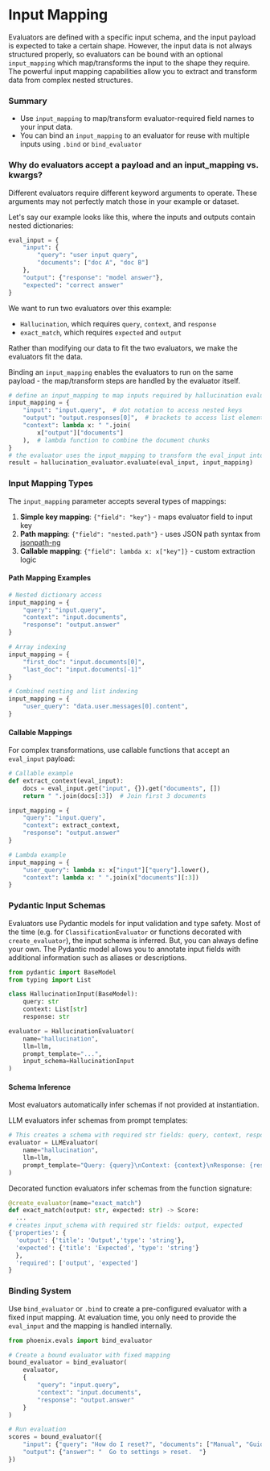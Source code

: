 # Input Mapping

Evaluators are defined with a specific input schema, and the input payload is expected to take a certain shape. However, the input data is not always structured properly, so evaluators can be bound with an optional `input_mapping` which map/transforms the input to the shape they require. The powerful input mapping capabilities allow you to extract and transform data from complex nested structures.&#x20;

### Summary

* Use `input_mapping` to map/transform evaluator-required field names to your input data.
* You can bind an `input_mapping` to an evaluator for reuse with multiple inputs using `.bind` or `bind_evaluator`

### Why do evaluators accept a payload and an input\_mapping vs. kwargs?&#x20;

Different evaluators require different keyword arguments to operate. These arguments may not perfectly match those in your example or dataset.

Let's say our example looks like this, where the inputs and outputs contain nested dictionaries:

```python
eval_input = {
	"input": {
		"query": "user input query",
		"documents": ["doc A", "doc B"]
	},
	"output": {"response": "model answer"},
	"expected": "correct answer"
}
```

We want to run two evaluators over this example:

* `Hallucination`, which requires `query`, `context`, and `response`
* `exact_match`, which requires `expected` and `output`

Rather than modifying our data to fit the two evaluators, we make the evaluators fit the data.

Binding an `input_mapping` enables the evaluators to run on the same payload - the map/transform steps are handled by the evaluator itself.

```python
# define an input_mapping to map inputs required by hallucination evaluator to our data
input_mapping = {
    "input": "input.query",  # dot notation to access nested keys
    "output": "output.responses[0]",  # brackets to access list elements
    "context": lambda x: " ".join(
        x["output"]["documents"]
    ),  # lambda function to combine the document chunks
}
# the evaluator uses the input_mapping to transform the eval_input into the expected input schema
result = hallucination_evaluator.evaluate(eval_input, input_mapping)
```

### Input Mapping Types

The `input_mapping` parameter accepts several types of mappings:

1. **Simple key mapping**: `{"field": "key"}` - maps evaluator field to input key
2. **Path mapping**: `{"field": "nested.path"}` - uses JSON path syntax from [jsonpath-ng](https://pypi.org/project/jsonpath-ng/)
3. **Callable mapping**: `{"field": lambda x: x["key"]}` - custom extraction logic

#### Path Mapping Examples

```python
# Nested dictionary access
input_mapping = {
    "query": "input.query",
    "context": "input.documents",
    "response": "output.answer"
}

# Array indexing
input_mapping = {
    "first_doc": "input.documents[0]",
    "last_doc": "input.documents[-1]"
}

# Combined nesting and list indexing
input_mapping = {
    "user_query": "data.user.messages[0].content",
}
```

#### Callable Mappings

For complex transformations, use callable functions that accept an `eval_input` payload:

```python
# Callable example
def extract_context(eval_input):
    docs = eval_input.get("input", {}).get("documents", [])
    return " ".join(docs[:3])  # Join first 3 documents

input_mapping = {
    "query": "input.query",
    "context": extract_context,
    "response": "output.answer"
}

# Lambda example
input_mapping = {
    "user_query": lambda x: x["input"]["query"].lower(),
    "context": lambda x: " ".join(x["documents"][:3])
}
```

### Pydantic Input Schemas

Evaluators use Pydantic models for input validation and type safety. Most of the time (e.g. for `ClassificationEvaluator` or functions decorated with `create_evaluator`), the input schema is inferred. But, you can always define your own. The Pydantic model allows you to annotate input fields with additional information such as aliases or descriptions.

```python
from pydantic import BaseModel
from typing import List

class HallucinationInput(BaseModel):
    query: str
    context: List[str]
    response: str

evaluator = HallucinationEvaluator(
    name="hallucination",
    llm=llm,
    prompt_template="...",
    input_schema=HallucinationInput
)
```

#### Schema Inference

Most evaluators automatically infer schemas if not provided at instantiation.

LLM evaluators infer schemas from prompt templates:

```python
# This creates a schema with required str fields: query, context, response
evaluator = LLMEvaluator(
    name="hallucination",
    llm=llm,
    prompt_template="Query: {query}\nContext: {context}\nResponse: {response}"
)
```

Decorated function evaluators infer schemas from the function signature:

```python
@create_evaluator(name="exact_match")
def exact_match(output: str, expected: str) -> Score:
  ...
# creates input_schema with required str fields: output, expected
{'properties': {
  'output': {'title': 'Output','type': 'string'},
  'expected': {'title': 'Expected', 'type': 'string'}
  },
  'required': ['output', 'expected']
}
```

### Binding System

Use `bind_evaluator` or `.bind` to create a pre-configured evaluator with a fixed input mapping. At evaluation time, you only need to provide the `eval_input` and the mapping is handled internally.

```python
from phoenix.evals import bind_evaluator

# Create a bound evaluator with fixed mapping
bound_evaluator = bind_evaluator(
    evaluator,
    {
        "query": "input.query",
        "context": "input.documents",
        "response": "output.answer"
    }
)

# Run evaluation
scores = bound_evaluator({
    "input": {"query": "How do I reset?", "documents": ["Manual", "Guide"]},
    "output": {"answer": "  Go to settings > reset.  "}
})
```
